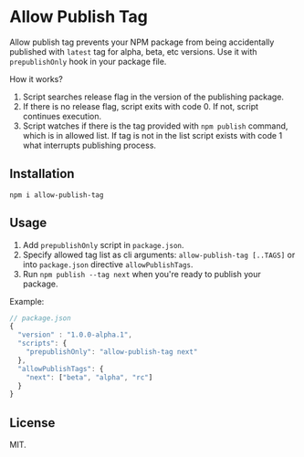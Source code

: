 # Allow Publish Tag

Allow publish tag prevents your NPM package from being accidentally
published with `latest` tag for alpha, beta, etc versions. Use it with
`prepublishOnly` hook in your package file.

How it works?

1. Script searches release flag in the version of the publishing package.
2. If there is no release flag, script exits with code 0. If not, script
  continues execution.
3. Script watches if there is the tag provided with `npm publish` command, which
   is in allowed list. If tag is not in the list script exists with code 1 what
   interrupts publishing process.

## Installation

```
npm i allow-publish-tag
```

## Usage

1. Add `prepublishOnly` script in `package.json`.
2. Specify allowed tag list as cli arguments: `allow-publish-tag [..TAGS]` or into `package.json` directive `allowPublishTags`.
3. Run `npm publish --tag next` when you're ready to publish your package.

Example:
```js
// package.json
{
  "version" : "1.0.0-alpha.1",
  "scripts": {
    "prepublishOnly": "allow-publish-tag next"
  },
  "allowPublishTags": {
    "next": ["beta", "alpha", "rc"]
  }
}
```

## License

MIT.
